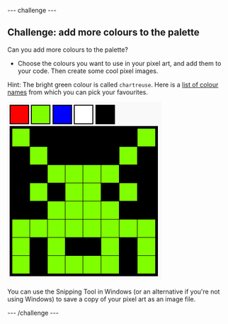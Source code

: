 \--- challenge \---

## Challenge: add more colours to the palette

Can you add more colours to the palette?

+ Choose the colours you want to use in your pixel art, and add them to your code. Then create some cool pixel images.

Hint: The bright green colour is called `chartreuse`. Here is a [list of colour names](https://www.w3schools.com/colors/colors_names.asp) from which you can pick your favourites.

![screenshot](images/pixel-art-final.png)

You can use the Snipping Tool in Windows (or an alternative if you're not using Windows) to save a copy of your pixel art as an image file.

\--- /challenge \---